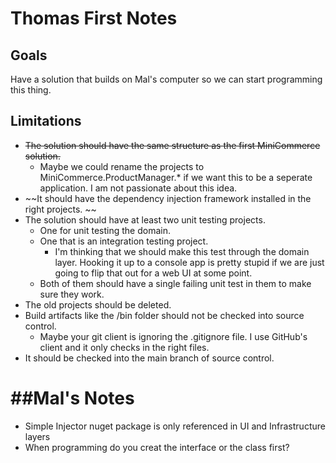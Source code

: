 Thomas First Notes
===

Goals
---
Have a solution that builds on Mal's computer so we can start programming this thing. 

Limitations
---
- ~~The solution should have the same structure as the first MiniCommerce solution.~~ 
    - Maybe we could rename the projects to MiniCommerce.ProductManager.* if we want this to be a seperate application. I am not passionate about this idea.
- ~~It should have the dependency injection framework installed in the right projects. ~~
- The solution should have at least two unit testing projects. 
    - One for unit testing the domain. 
    - One that is an integration testing project. 
        - I'm thinking that we should make this test through the domain layer. Hooking it up to a console app is pretty stupid if we are just going to flip that out for a web UI at some point. 
    - Both of them should have a single failing unit test in them to make sure they work.
- The old projects should be deleted.
- Build artifacts like the /bin folder should not be checked into source control.
    - Maybe your git client is ignoring the .gitignore file. I use GitHub's client and it only checks in the right files.
- It should be checked into the main branch of source control.

##Mal's Notes
===
- Simple Injector nuget package is only referenced in UI and Infrastructure layers
- When programming do you creat the interface or the class first?
